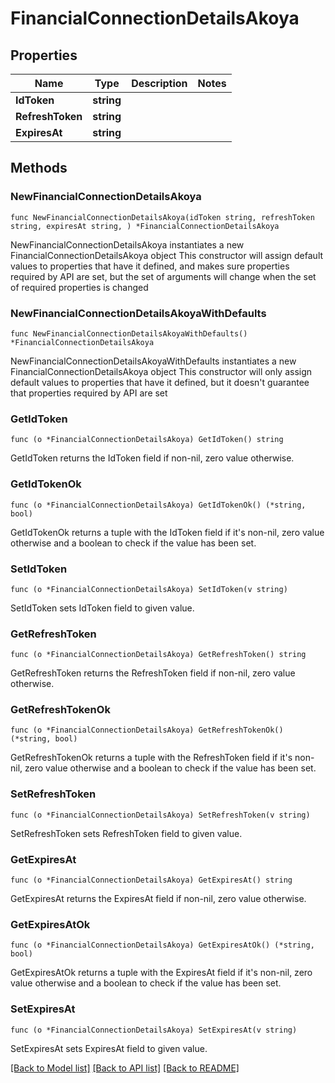 # FinancialConnectionDetailsAkoya

## Properties

Name | Type | Description | Notes
------------ | ------------- | ------------- | -------------
**IdToken** | **string** |  | 
**RefreshToken** | **string** |  | 
**ExpiresAt** | **string** |  | 

## Methods

### NewFinancialConnectionDetailsAkoya

`func NewFinancialConnectionDetailsAkoya(idToken string, refreshToken string, expiresAt string, ) *FinancialConnectionDetailsAkoya`

NewFinancialConnectionDetailsAkoya instantiates a new FinancialConnectionDetailsAkoya object
This constructor will assign default values to properties that have it defined,
and makes sure properties required by API are set, but the set of arguments
will change when the set of required properties is changed

### NewFinancialConnectionDetailsAkoyaWithDefaults

`func NewFinancialConnectionDetailsAkoyaWithDefaults() *FinancialConnectionDetailsAkoya`

NewFinancialConnectionDetailsAkoyaWithDefaults instantiates a new FinancialConnectionDetailsAkoya object
This constructor will only assign default values to properties that have it defined,
but it doesn't guarantee that properties required by API are set

### GetIdToken

`func (o *FinancialConnectionDetailsAkoya) GetIdToken() string`

GetIdToken returns the IdToken field if non-nil, zero value otherwise.

### GetIdTokenOk

`func (o *FinancialConnectionDetailsAkoya) GetIdTokenOk() (*string, bool)`

GetIdTokenOk returns a tuple with the IdToken field if it's non-nil, zero value otherwise
and a boolean to check if the value has been set.

### SetIdToken

`func (o *FinancialConnectionDetailsAkoya) SetIdToken(v string)`

SetIdToken sets IdToken field to given value.


### GetRefreshToken

`func (o *FinancialConnectionDetailsAkoya) GetRefreshToken() string`

GetRefreshToken returns the RefreshToken field if non-nil, zero value otherwise.

### GetRefreshTokenOk

`func (o *FinancialConnectionDetailsAkoya) GetRefreshTokenOk() (*string, bool)`

GetRefreshTokenOk returns a tuple with the RefreshToken field if it's non-nil, zero value otherwise
and a boolean to check if the value has been set.

### SetRefreshToken

`func (o *FinancialConnectionDetailsAkoya) SetRefreshToken(v string)`

SetRefreshToken sets RefreshToken field to given value.


### GetExpiresAt

`func (o *FinancialConnectionDetailsAkoya) GetExpiresAt() string`

GetExpiresAt returns the ExpiresAt field if non-nil, zero value otherwise.

### GetExpiresAtOk

`func (o *FinancialConnectionDetailsAkoya) GetExpiresAtOk() (*string, bool)`

GetExpiresAtOk returns a tuple with the ExpiresAt field if it's non-nil, zero value otherwise
and a boolean to check if the value has been set.

### SetExpiresAt

`func (o *FinancialConnectionDetailsAkoya) SetExpiresAt(v string)`

SetExpiresAt sets ExpiresAt field to given value.



[[Back to Model list]](../README.md#documentation-for-models) [[Back to API list]](../README.md#documentation-for-api-endpoints) [[Back to README]](../README.md)


